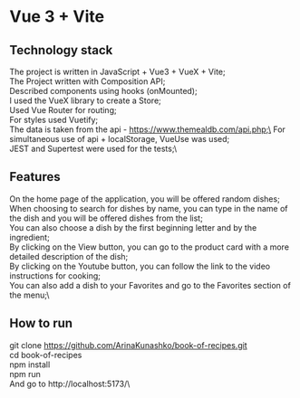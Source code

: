 # Vue 3 + Vite
## Technology stack
The project is written in JavaScript + Vue3 + VueX + Vite;\
The Project written with Composition API;\
Described components using hooks (onMounted);\
I used the VueX library to create a Store;\
Used Vue Router for routing;\
For styles used Vuetify;\
The data is taken from the api - https://www.themealdb.com/api.php;\
For simultaneous use of api + localStorage, VueUse was used;\
JEST and Supertest were used for the tests;\

## Features
On the home page of the application, you will be offered random dishes;\
When choosing to search for dishes by name, you can type in the name of the dish and you will be offered dishes from the list;\
You can also choose a dish by the first beginning letter and by the ingredient;\
By clicking on the View button, you can go to the product card with a more detailed description of the dish;\
By clicking on the Youtube button, you can follow the link to the video instructions for cooking;\
You can also add a dish to your Favorites and go to the Favorites section of the menu;\


## How to run
git clone https://github.com/ArinaKunashko/book-of-recipes.git \
cd book-of-recipes\
npm install\
npm run\
And go to  http://localhost:5173/\
